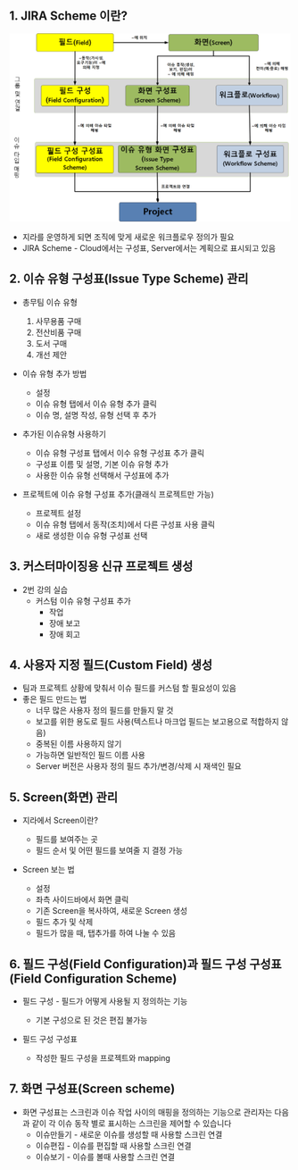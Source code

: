 ## 1. JIRA Scheme 이란?
![지라스킴](./assets/section_9-1.png)
* 지라를 운영하게 되면 조직에 맞게 새로운 워크플로우 정의가 필요
* JIRA Scheme - Cloud에서는 구성표, Server에서는 계획으로 표시되고 있음

## 2. 이슈 유형 구성표(Issue Type Scheme) 관리
* 총무팀 이슈 유형
  1. 사무용품 구매
  2. 전산비품 구매
  3. 도서 구매
  4. 개선 제안

* 이슈 유형 추가 방법
  * 설정
  * 이슈 유형 탭에서 이슈 유형 추가 클릭
  * 이슈 명, 설명 작성, 유형 선택 후 추가

* 추가된 이슈유형 사용하기
  * 이슈 유형 구성표 탭에서 이수 유형 구성표 추가 클릭
  * 구성표 이름 및 설명, 기본 이슈 유형 추가
  * 사용한 이슈 유형 선택해서 구성표에 추가

* 프로젝트에 이슈 유형 구성표 추가(클래식 프로젝트만 가능)
  * 프로젝트 설정
  * 이슈 유형 탭에서 동작(조치)에서 다른 구성표 사용 클릭
  * 새로 생성한 이슈 유형 구성표 선택

## 3. 커스터마이징용 신규 프로젝트 생성
* 2번 강의 실습
  * 커스텀 이슈 유형 구성표 추가
    * 작업
    * 장애 보고
    * 장애 회고

## 4. 사용자 지정 필드(Custom Field) 생성
* 팀과 프로젝트 상황에 맞춰서 이슈 필드를 커스텀 할 필요성이 있음
* 좋은 필드 만드는 법
  * 너무 많은 사용자 정의 필드를 만들지 말 것
  * 보고를 위한 용도로 필드 사용(텍스트나 마크업 필드는 보고용으로 적합하지 않음)
  * 중복된 이름 사용하지 않기
  * 가능하면 일반적인 필드 이름 사용
  * Server 버전은 사용자 정의 필드 추가/변경/삭제 시 재색인 필요

## 5. Screen(화면) 관리
* 지라에서 Screen이란?
  * 필드를 보여주는 곳
  * 필드 순서 및 어떤 필드를 보여줄 지 결정 가능

* Screen 보는 법
  * 설정
  * 좌측 사이드바에서 화면 클릭
  * 기존 Screen을 복사하여, 새로운 Screen 생성
  * 필드 추가 및 삭제
  * 필드가 많을 때, 탭추가를 하여 나눌 수 있음

## 6. 필드 구성(Field Configuration)과 필드 구성 구성표(Field Configuration Scheme)
* 필드 구성 - 필드가 어떻게 사용될 지 정의하는 기능
  * 기본 구성으로 된 것은 편집 불가능

* 필드 구성 구성표
  * 작성한 필드 구성을 프로젝트와 mapping

## 7. 화면 구성표(Screen scheme)
* 화면 구성표는 스크린과 이슈 작업 사이의 매핑을 정의하는 기능으로 관리자는 다음과 같이 각 이슈 동작 별로 표시하는 스크린을 제어할 수 있습니다
  * 이슈만들기 - 새로운 이슈를 생성할 때 사용할 스크린 연결
  * 이슈편집 -  이슈를 편집할 때 사용할 스크린 연결
  * 이슈보기 - 이슈를 볼때 사용할 스크린 연결

